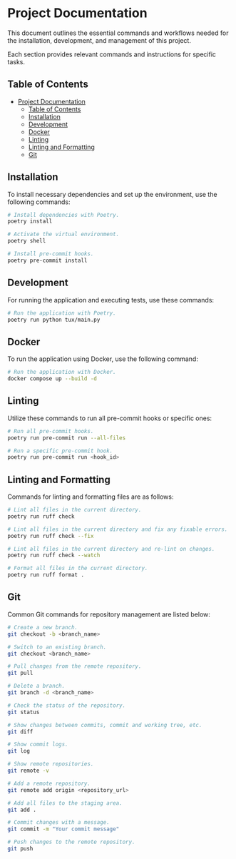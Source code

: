 # Project Documentation

This document outlines the essential commands and workflows needed for the installation, development, and management of this project.

Each section provides relevant commands and instructions for specific tasks.

## Table of Contents

- [Project Documentation](#project-documentation)
  - [Table of Contents](#table-of-contents)
  - [Installation](#installation)
  - [Development](#development)
  - [Docker](#docker)
  - [Linting](#linting)
  - [Linting and Formatting](#linting-and-formatting)
  - [Git](#git)

## Installation

To install necessary dependencies and set up the environment, use the following commands:

```sh
# Install dependencies with Poetry.
poetry install

# Activate the virtual environment.
poetry shell

# Install pre-commit hooks.
poetry pre-commit install
```

## Development

For running the application and executing tests, use these commands:

```sh
# Run the application with Poetry.
poetry run python tux/main.py
```

## Docker

To run the application using Docker, use the following command:

```sh
# Run the application with Docker.
docker compose up --build -d
```

## Linting

Utilize these commands to run all pre-commit hooks or specific ones:

```sh
# Run all pre-commit hooks.
poetry run pre-commit run --all-files

# Run a specific pre-commit hook.
poetry run pre-commit run <hook_id>
```

## Linting and Formatting

Commands for linting and formatting files are as follows:

```sh
# Lint all files in the current directory.
poetry run ruff check

# Lint all files in the current directory and fix any fixable errors.
poetry run ruff check --fix

# Lint all files in the current directory and re-lint on changes.
poetry run ruff check --watch

# Format all files in the current directory.
poetry run ruff format .
```

## Git

Common Git commands for repository management are listed below:

```sh
# Create a new branch.
git checkout -b <branch_name>

# Switch to an existing branch.
git checkout <branch_name>

# Pull changes from the remote repository.
git pull

# Delete a branch.
git branch -d <branch_name>

# Check the status of the repository.
git status

# Show changes between commits, commit and working tree, etc.
git diff

# Show commit logs.
git log

# Show remote repositories.
git remote -v

# Add a remote repository.
git remote add origin <repository_url>

# Add all files to the staging area.
git add .

# Commit changes with a message.
git commit -m "Your commit message"

# Push changes to the remote repository.
git push
```
